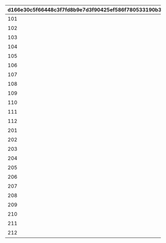 |d166e30c5f66448c3f7fd8b9e7d3f90425ef586f780533190b31204ced8fed09|35d48da090415bcfbdb4764a9bb59dd97a57af47ea1074b11de50f52d076af4f|f8c1a13785714da02b2337785e5552e15c42fe3bcc6e09fd8b192c667dd7a9a4|4f860b9390ca9884f1e5cf3b36121da796c6f7747bba9a940009248ff91ffb9a|cff4f82cffd426930c931d93ed8636d8ec51b91ebfceac242bf00f64f05489bb|0d632116b729ca2830d74cb78a904d9b2f5a3cf5f9d1bc74d3b664a2eb9e4c36|38cfce7598522d1b4f6b2be009109f5f3ebda13c60f3bb032cd95838ec6c6d54|
| --- | --- | --- | --- | --- | --- | --- |
|101|1|2500|累計スコアを2500pt 獲得しよう|8|91002|10|
|102|1|5000|累計スコアを5000pt 獲得しよう|8|91002|10|
|103|1|10000|累計スコアを10000pt 獲得しよう|8|91002|10|
|104|1|12500|累計スコアを12500pt 獲得しよう|8|91002|10|
|105|1|15000|累計スコアを15000pt 獲得しよう|8|91002|10|
|106|1|20000|累計スコアを20000pt 獲得しよう|8|91002|10|
|107|1|25000|累計スコアを25000pt 獲得しよう|8|91002|10|
|108|1|30000|累計スコアを30000pt 獲得しよう|8|91002|10|
|109|1|35000|累計スコアを35000pt 獲得しよう|8|91002|10|
|110|1|40000|累計スコアを40000pt 獲得しよう|8|91002|10|
|111|1|45000|累計スコアを45000pt 獲得しよう|8|91002|10|
|112|1|50000|累計スコアを50000pt 獲得しよう|15|11001302|1|
|201|2|2500|累計スコアを2500pt 獲得しよう|8|91002|10|
|202|2|5000|累計スコアを5000pt 獲得しよう|8|91002|10|
|203|2|10000|累計スコアを10000pt 獲得しよう|8|91002|10|
|204|2|12500|累計スコアを12500pt 獲得しよう|8|91002|10|
|205|2|15000|累計スコアを15000pt 獲得しよう|8|91002|10|
|206|2|20000|累計スコアを20000pt 獲得しよう|8|91002|10|
|207|2|25000|累計スコアを25000pt 獲得しよう|8|91002|10|
|208|2|30000|累計スコアを30000pt 獲得しよう|8|91002|10|
|209|2|35000|累計スコアを35000pt 獲得しよう|8|91002|10|
|210|2|40000|累計スコアを40000pt 獲得しよう|8|91002|10|
|211|2|45000|累計スコアを45000pt 獲得しよう|8|91002|10|
|212|2|50000|累計スコアを50000pt 獲得しよう|15|11001303|1|